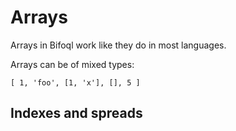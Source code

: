# Arrays #

Arrays in Bifoql work like they do in most languages.

Arrays can be of mixed types:

```
[ 1, 'foo', [1, 'x'], [], 5 ]
```

## Indexes and spreads